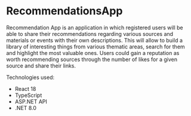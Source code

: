 # RecommendationsApp
Recommendation App is an application in which registered users will be able to share their recommendations regarding various sources and materials or events with their own descriptions. This will allow to build a library of interesting things from various thematic areas, search for them and highlight the most valuable ones.
Users could gain a reputation as worth recommending sources through the number of likes for a given source and share their links.

Technologies used:
- React 18
- TypeScript
- ASP.NET API
- .NET 8.0
